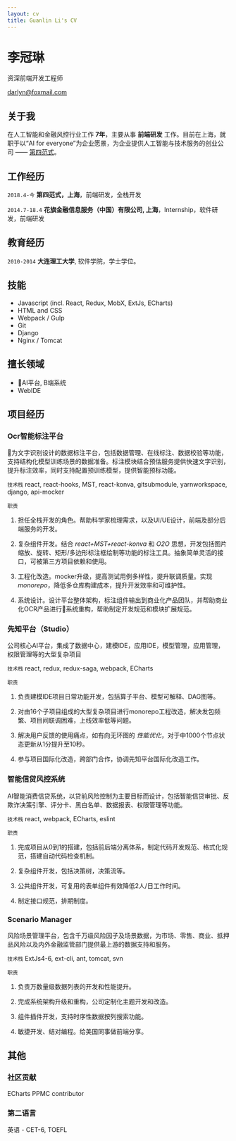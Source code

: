 ```yaml
---
layout: cv
title: Guanlin Li's CV
---
```

# <span class="title">李冠琳</span>
资深前端开发工程师

<div id="webaddress">
  <a href="mailto:darlyn@foxmail.com">darlyn@foxmail.com</a>
</div>


## 关于我

在人工智能和金融风控行业工作 __7年__，主要从事 __前端研发__ 工作。目前在上海，就职于以“AI for everyone”为企业愿景，为企业提供人工智能与技术服务的创业公司 —— [第四范式](https://www.4paradigm.com/)。


## 工作经历

`2018.4-今`
__第四范式，上海__，前端研发，全栈开发

`2014.7-18.4`
__花旗金融信息服务（中国）有限公司, 上海__，Internship，软件研发，前端研发

## 教育经历

`2010-2014`
__大连理工大学__, 软件学院，学士学位。


## 技能

* Javascript (incl. React, Redux, MobX, ExtJs, ECharts)
* HTML and CSS
* Webpack / Gulp
* Git
* Django
* Nginx / Tomcat

## 擅长领域

* AI平台, B端系统
* WebIDE

## 项目经历
<!-- ### 套餐推荐
`简介`
结合推荐和图像识别技术为餐饮企业提供个性化的套餐组合和推荐方案，帮助客户提升线上订餐客单率。前端包括图片滑动组合、裸眼3d和3d模型等效果。

`技术栈`
h5, 微前端, three.js

`职责`
1) 移动端脚手架？结合react+MST+konva主导设计和实现标注工具

2) 主导商业化产品团队升级ocr项目的系统架构。负责业务模块开发规范，业务之间解藕，数据管理重构。

`亮点`
h5开发
-->

### Ocr智能标注平台
为文字识别设计的数据标注平台，包括数据管理、在线标注、数据校验等功能，支持结构化模型训练场景的数据准备。标注模块结合预估服务提供快速文字识别，提升标注效率，同时支持配置预训练模型，提供智能预标功能。

`技术栈`
react, react-hooks, MST, react-konva, gitsubmodule, yarnworkspace, django, api-mocker

`职责`
1) 担任全栈开发的角色。帮助科学家梳理需求，以及UI/UE设计，前端及部分后端服务的开发。

2) 复杂组件开发。结合 <em>react+MST+react-konva</em> 和 <em>O2O</em> 思想，开发包括图片缩放、旋转、矩形/多边形标注框绘制等功能的标注工具。抽象简单灵活的接口，可被第三方项目依赖和使用。

3) 工程化改造。mocker升级，提高测试用例多样性，提升联调质量。实现 <em>monorepo</em>，降低多仓库构建成本，提升开发效率和可维护性。

4) 系统设计。设计平台整体架构，标注组件输出到商业化产品团队，并帮助商业化OCR产品进行系统重构，帮助制定开发规范和模块扩展规范。


### 先知平台（Studio）
公司核心AI平台，集成了数据中心，建模IDE，应用IDE，模型管理，应用管理，权限管理等的大型复杂项目
<!--
产品角度：
-->

`技术栈`
react, redux, redux-saga, webpack, ECharts 

`职责`
1) 负责建模IDE项目日常功能开发，包括算子平台、模型可解释、DAG图等。

2) 对由16个子项目组成的大型复杂项目进行monorepo工程改造，解决发包频繁、项目间联调困难，上线效率低等问题。

3) 解决用户反馈的使用痛点，如有向无环图的 <em>性能优化</em>，对于中1000个节点状态更新从1分提升至10秒。

4) 参与项目国际化改造，跨部门合作，协调先知平台国际化改造工作。

### 智能信贷风控系统
AI智能消费信贷系统，以贷前风险控制为主要目标而设计，包括智能信贷审批、反欺诈决策引擎、评分卡、黑白名单、数据报表、权限管理等功能。

`技术栈`
react, webpack, ECharts, eslint

`职责`
1) 完成项目从0到1的搭建，包括前后端分离体系，制定代码开发规范、格式化规范，搭建自动代码检查机制。

2) 复杂组件开发，包括决策树，决策流等。

3) 公共组件开发，可复用的表单组件有效降低2人/日工作时间。

4) 制定接口规范，排期制度。

### Scenario Manager
风险场景管理平台，包含千万级风险因子及场景数据，为市场、零售、商业、抵押品风险以及内外金融监管部门提供最上游的数据支持和服务。

`技术栈`
ExtJs4-6, ext-cli, ant, tomcat, svn

`职责`
1) 负责万数量级数据列表的开发和性能提升。

2) 完成系统架构升级和重构，公司定制化主题开发和改造。

3) 组件插件开发，支持时序性数据按列搜索功能。

4) 敏捷开发、结对编程。给美国同事做前端分享。


## 其他
### 社区贡献
ECharts PPMC contributor

### 第二语言
英语 - CET-6, TOEFL

<!-- ### Footer

Last updated: Oct 2021 -->
